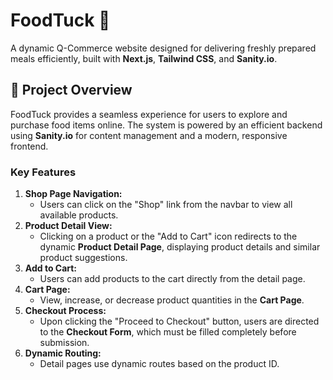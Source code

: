 # FoodTuck 🍔  
A dynamic Q-Commerce website designed for delivering freshly prepared meals efficiently, built with **Next.js**, **Tailwind CSS**, and **Sanity.io**.

## 📝 **Project Overview**
FoodTuck provides a seamless experience for users to explore and purchase food items online. The system is powered by an efficient backend using **Sanity.io** for content management and a modern, responsive frontend. 

### **Key Features**
1. **Shop Page Navigation:**  
   - Users can click on the "Shop" link from the navbar to view all available products.
2. **Product Detail View:**  
   - Clicking on a product or the "Add to Cart" icon redirects to the dynamic **Product Detail Page**, displaying product details and similar product suggestions.
3. **Add to Cart:**  
   - Users can add products to the cart directly from the detail page.
4. **Cart Page:**  
   - View, increase, or decrease product quantities in the **Cart Page**.
5. **Checkout Process:**  
   - Upon clicking the "Proceed to Checkout" button, users are directed to the **Checkout Form**, which must be filled completely before submission.
6. **Dynamic Routing:**  
   - Detail pages use dynamic routes based on the product ID.
